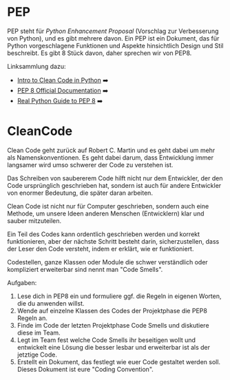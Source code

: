 # PEP

PEP steht für _Python Enhancement Proposal_ (Vorschlag zur Verbesserung von Python), und es gibt mehrere davon. 
Ein PEP ist ein Dokument, das für Python vorgeschlagene Funktionen und Aspekte hinsichtlich Design und Stil beschreibt. Es gibt 8 Stück davon, daher sprechen wir von PEP8.

Linksammlung dazu:
- [Intro to Clean Code in Python](https://www.earthdatascience.org/courses/intro-to-earth-data-science/write-efficient-python-code/intro-to-clean-code/python-pep-8-style-guide/) ➡️
- [PEP 8 Official Documentation](https://pep8.org/) ➡️
- [Real Python Guide to PEP 8](https://realpython.com/python-pep8/) ➡️


# CleanCode

Clean Code geht zurück auf Robert C. Martin und es geht dabei um mehr als Namenskonventionen. Es geht dabei darum, dass Entwicklung immer langsamer wird umso schwerer der Code zu verstehen ist. 

Das Schreiben von saubererem Code hilft nicht nur dem Entwickler, der den Code ursprünglich geschrieben hat, sondern ist auch für andere Entwickler von enormer Bedeutung, die später daran arbeiten.

Clean Code ist nicht nur für Computer geschrieben, sondern auch eine Methode, um unsere Ideen anderen Menschen (Entwicklern) klar und sauber mitzuteilen. 

Ein Teil des Codes kann ordentlich geschrieben werden und korrekt funktionieren, aber der nächste Schritt besteht darin, sicherzustellen, dass der Leser den Code versteht, indem er erklärt, wie er funktioniert.

Codestellen, ganze Klassen oder Module die schwer verständlich oder kompliziert erweiterbar sind nennt man "Code Smells".

Aufgaben:
1. Lese dich in PEP8 ein und formuliere ggf. die Regeln in eigenen Worten, die du anwenden willst.
2. Wende auf einzelne Klassen des Codes der Projektphase die PEP8 Regeln an.
3. Finde im Code der letzten Projektphase Code Smells und diskutiere diese im Team.
4. Legt im Team fest welche Code Smells ihr beseitigen wollt und entwickelt eine Lösung die besser lesbar und erweiterbar ist als der jetztige Code.
5. Erstellt ein Dokument, das festlegt wie euer Code gestaltet werden soll. Dieses Dokument ist eure "Coding Convention".
